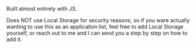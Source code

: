 Built almost entirely with JS.

Does NOT use Local Storage for security reasons, so if you ware actually wanting to use this as an application list, feel free to add Local Storage yourself, or reach out to me and I can send you a step by step on how to add it.
